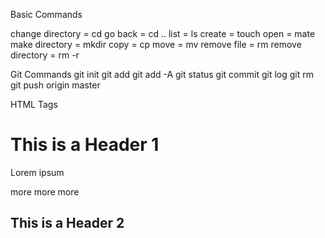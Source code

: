 Basic Commands

change directory = cd
go back = cd ..
list = ls
create = touch
open = mate
make directory = mkdir
copy = cp
move = mv
remove file = rm
remove directory = rm -r

Git Commands
git init
git add 
git add -A
git status
git commit
git log
git rm
git push origin master

HTML Tags
<h1> This is a Header 1 </h1>
<p> Lorem ipsum </p>
<p> more more more </p>
<h2> This is a Header 2 </h2>
